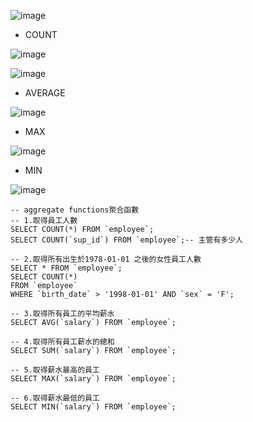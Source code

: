 
![image](https://github.com/XiangYun2582/tools/assets/110577553/83351cb2-a745-4936-934d-3cdaf3f31e28)

- COUNT
  
![image](https://github.com/XiangYun2582/tools/assets/110577553/f561b9fb-7efe-4c6b-a914-7fca500ed8f1)

![image](https://github.com/XiangYun2582/tools/assets/110577553/b7e04711-82a8-4f5c-b22e-2e39d484848c)

- AVERAGE

![image](https://github.com/XiangYun2582/tools/assets/110577553/bbe0f2ce-3804-4583-b01f-cd23b9063371)

- MAX
  
![image](https://github.com/XiangYun2582/tools/assets/110577553/349d89fb-9dcd-4552-be17-63826d61eca9)

- MIN
  
![image](https://github.com/XiangYun2582/tools/assets/110577553/c9e6ee2f-fa2e-450b-ae50-5587e9f94b20)

```mysql
-- aggregate functions聚合函數
-- 1.取得員工人數
SELECT COUNT(*) FROM `employee`;
SELECT COUNT(`sup_id`) FROM `employee`;-- 主管有多少人

-- 2.取得所有出生於1978-01-01 之後的女性員工人數
SELECT * FROM `employee`;
SELECT COUNT(*)
FROM `employee`
WHERE `birth_date` > '1998-01-01' AND `sex` = 'F';

-- 3.取得所有員工的平均薪水
SELECT AVG(`salary`) FROM `employee`;

-- 4.取得所有員工薪水的總和
SELECT SUM(`salary`) FROM `employee`;

-- 5.取得薪水最高的員工
SELECT MAX(`salary`) FROM `employee`;

-- 6.取得薪水最低的員工
SELECT MIN(`salary`) FROM `employee`;
```
